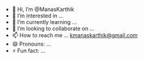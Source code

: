 - 👋 Hi, I’m @ManasKarthik
- 👀 I’m interested in ...
- 🌱 I’m currently learning ...
- 💞️ I’m looking to collaborate on ...
- 📫 How to reach me ... kmanaskarthik@gmail.com
- 😄 Pronouns: ...
- ⚡ Fun fact: ...

<!---
ManasKarthik/ManasKarthik is a ✨ special ✨ repository because its `README.md` (this file) appears on your GitHub profile.
You can click the Preview link to take a look at your changes.
--->
